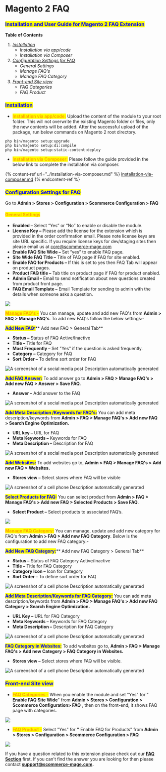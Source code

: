 # Magento 2 FAQ

### <mark style="color:blue;">Installation and User Guide for Magento 2 FAQ Extension</mark>

**Table of Contents**

1. [_Installation_ ](magento-2-faq.md#\_bookmark0)
   * _Installation via app/code_&#x20;
   * _Installation via Composer_
2. [_Configuration Settings for FAQ_ ](magento-2-faq.md#\_bookmark3)
   * _General Settings_&#x20;
   * _Manage FAQ's_&#x20;
   * _Manage FAQ Category_&#x20;
3. [_Front-end Site view_ ](magento-2-faq.md#\_bookmark7)
   * _FAQ Categories_&#x20;
   * _FAQ Product_&#x20;

### <mark style="color:blue;">Installation</mark> <a href="#_bookmark0" id="_bookmark0"></a>

* <mark style="color:orange;">**Installation via app/code:**</mark> Upload the content of the module to your root folder. This will not overwrite the existing Magento folder or files, only the new contents will be added. After the successful upload of the package, run below commands on Magento 2 root directory.

```
php bin/magento setup:upgrade
php bin/magento setup:di:compile
php bin/magento setup:static-content:deploy
```

* <mark style="color:orange;">**Installation via Composer:**</mark> Please follow the guide provided in the below link to complete the installation via composer.

{% content-ref url="../installation-via-composer.md" %}
[installation-via-composer.md](../installation-via-composer.md)
{% endcontent-ref %}

### <mark style="color:blue;">Configuration Settings for FAQ</mark> <a href="#_bookmark3" id="_bookmark3"></a>

Go to **Admin > Stores > Configuration > Scommerce Configuration > FAQ**

#### <mark style="color:orange;">General Settings</mark> <a href="#_bookmark4" id="_bookmark4"></a>

* **Enabled –** Select “Yes” or “No” to enable or disable the module.
* **License Key –** Please add the license for the extension which is provided in the order confirmation email. Please note license keys are site URL specific. If you require license keys for dev/staging sites then please email us at [core@scommerce-mage.com](mailto:core@scommerce-mage.com)
* **Enable FAQ Site Wide –** Set “yes” to enable FAQ page.
* **Site Wide FAQ Title –** Title of FAQ page if FAQ for site enabled.
* **Enable FAQ for Products –** If this is set to yes then FAQ Tab will appear on product pages.
* **Product FAQ title –** Tab title on product page if FAQ for product enabled.
* **Admin Email –** Email to send notification about new questions created from product front page.
* **FAQ Email Template –** Email Template for sending to admin with the details when someone asks a question.

![](../../.gitbook/assets/faq\_general.jpg)

<mark style="color:orange;">**Manage FAQ's -**</mark> You can manage, update and add new FAQ's from **Admin > FAQ > Manage FAQ's**. To add new FAQ's follow the below settings:-

<mark style="color:blue;">**Add New FAQ:**</mark>** Add new FAQ > General Tab**

* **Status –** Status of FAQ Active/Inactive
* **Title –** Title for FAQ
* **Most Frequently –** Set "Yes" if the question is asked frequently.
* **Category –** Category for FAQ
* **Sort Order –** To define sort order for FAQ

![A screenshot of a social media post  Description automatically generated](<../../.gitbook/assets/10 (16)>)

<mark style="color:blue;">**Add FAQ Answer:**</mark> To add answer go to **Admin > FAQ > Manage FAQ's > Add new FAQ > Answer > Save FAQ.**

* **Answer –** Add answer to the FAQ

![A screenshot of a social media post  Description automatically generated](<../../.gitbook/assets/11 (1)>)

<mark style="color:blue;">**Add Meta Description /Keywords for FAQ's:**</mark> You can add meta description/keywords from **Admin > FAQ > Manage FAQ's > Add new FAQ > Search Engine Optimization.**

* **URL key –** URL for FAQ
* **Meta Keywords –** Keywords for FAQ
* **Meta Description –** Description for FAQ

![A screenshot of a social media post  Description automatically generated](<../../.gitbook/assets/12 (15)>)

<mark style="color:blue;">**Add Websites:**</mark> To add websites go to, **Admin > FAQ > Manage FAQ's > Add new FAQ > Websites.**

* **Stores view –** Select stores where FAQ will be visible

![A screenshot of a cell phone  Description automatically generated](<../../.gitbook/assets/13 (17)>)

<mark style="color:blue;">**Select Products for FAQ:**</mark> You can select product from **Admin > FAQ > Manage FAQ's > Add new FAQ > Selected Products > Save FAQ.**

* **Select Product –** Select products to associated FAQ’s.

![](../../.gitbook/assets/faq\_selectproduct.jpg)

<mark style="color:orange;">**Manage FAQ Category:**</mark> You can manage, update and add new category for FAQ's from **Admin > FAQ > Add new FAQ Category**. Below is the configuration to add new FAQ category:-

<mark style="color:blue;">**Add New FAQ Category:**</mark>** Add new FAQ Category > General Tab**

* **Status –** Status of FAQ Category Active/Inactive
* **Title –** Title for FAQ Category
* **Category Icon –** Icon for Category
* **Sort Order –** To define sort order for FAQ

![A screenshot of a cell phone  Description automatically generated](<../../.gitbook/assets/15 (1)>)

<mark style="color:blue;">**Add Meta Description/Keywords for FAQ Category:**</mark> You can add meta description/keywords from **Admin > FAQ > Manage FAQ's > Add new FAQ Category > Search Engine Optimization.**

* **URL Key –** URL for FAQ Category
* **Meta Keywords –** Keywords for FAQ Category
* **Meta Description –** Description for FAQ Category

![A screenshot of a cell phone  Description automatically generated](<../../.gitbook/assets/16 (8)>)

<mark style="color:blue;">**FAQ Category in Websites:**</mark> To add websites go to, **Admin > FAQ > Manage FAQ's > Add new Category > FAQ Category in Websites.**

* **Stores view –** Select stores where FAQ will be visible.

![A screenshot of a cell phone  Description automatically generated](<../../.gitbook/assets/17 (13)>)

### <mark style="color:blue;">Front-end Site view</mark> <a href="#_bookmark7" id="_bookmark7"></a>

* <mark style="color:orange;">**FAQ Categories -**</mark> When you enable the module and set "Yes" for " **Enable FAQ Site Wide**" from **Admin > Stores > Configuration > Scommerce Configuration> FAQ** , then on the front-end, it shows FAQ page with categories.

![](../../.gitbook/assets/faq\_front1.jpg)

* <mark style="color:orange;">**FAQ Product -**</mark> Select "Yes" for **"** Enable FAQ for Products" from **Admin > Stores > Configuration > Scommerce Configuration > FAQ**

![](../../.gitbook/assets/faq\_front2.jpg)

If you have a question related to this extension please check out our [**FAQ Section**](https://www.scommerce-mage.com/magento-2-faq.html#faq) first. If you can't find the answer you are looking for then please contact [**support@scommerce-mage.com**](mailto:core@scommerce-mage.com)**.**
